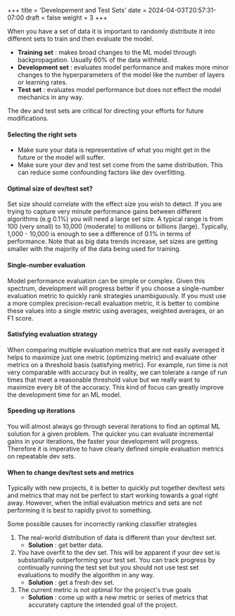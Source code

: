 +++
title = 'Developement and Test Sets'
date = 2024-04-03T20:57:31-07:00
draft = false
weight = 3
+++

When you have a set of data it is important to randomly distribute it into different sets to train and then evaluate the model. 

- **Training set** : makes broad changes to the ML model through backpropagation. Usually 60% of the data withheld.
- **Development set** : evaluates model performance and makes more minor changes to the hyperparameters of the model like the number of layers or learning rates.
- **Test set** : evaluates model performance but does not effect the model mechanics in any way.

The dev and test sets are critical for directing your efforts for future modifications.

#### Selecting the right sets

- Make sure your data is representative of what you might get in the future or the model will suffer.
- Make sure your dev and test set come from the same distribution. This can reduce some confounding factors like dev overfitting.

#### Optimal size of dev/test set?

Set size should correlate with the effect size you wish to detect. If you are trying to capture very minute performance gains between different algorithms (e.g 0.1%) you will need a large set size. A typical range is from 100 (very small) to 10,000 (moderate) to millions or billions (large). Typically, 1,000 - 10,000 is enough to see a difference of 0.1% in terms of performance. Note that as big data trends increase, set sizes are getting smaller with the majority of the data being used for training.

#### Single-number evaluation

Model performance evaluation can be simple or complex. Given this spectrum, development will progress better if you choose a single-number evaluation metric to quickly rank strategies unambiguously. If you must use a more complex precision-recall evaluation metric, it is better to combine these values into a single metric using averages, weighted averages, or an F1 score.

#### Satisfying evaluation strategy

When comparing multiple evaluation metrics that are not easily averaged it helps to maximize just one metric (optimizing metric) and evaluate other metrics on a threshold basis (satisfying metric). For example, run time is not very comparable with accuracy but in reality, we can tolerate a range of run times that meet a reasonable threshold value but we really want to maximize every bit of the accuracy. This kind of focus can greatly improve the development time for an ML model.

#### Speeding up iterations

You will almost always go through several iterations to find an optimal ML solution for a given problem. The quicker you can evaluate incremental gains in your iterations, the faster your development will progress. Therefore it is imperative to have clearly defined simple evaluation metrics on repeatable dev sets.

#### When to change dev/test sets and metrics

Typically with new projects, it is better to quickly put together dev/test sets and metrics that may not be perfect to start working towards a goal right away. However, when the initial evaluation metrics and sets are not performing it is best to rapidly pivot to something.

Some possible causes for incorrectly ranking classifier strategies

1. The real-world distribution of data is different than your dev/test set. 
    - **Solution** : get better data.
2. You have overfit to the dev set. This will be apparent if your dev set is substantially outperforming your test set. You can track progress by continually running the test set but you should not use test set evaluations to modify the algorithm in any way. 
    - **Solution** : get a fresh dev set.
3. The current metric is not optimal for the project's true goals
    - **Solution** : come up with a new metric or series of metrics that accurately capture the intended goal of the project.

